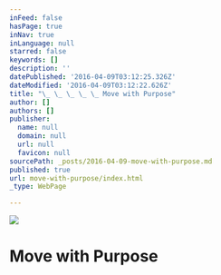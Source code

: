 ```yaml
---
inFeed: false
hasPage: true
inNav: true
inLanguage: null
starred: false
keywords: []
description: ''
datePublished: '2016-04-09T03:12:25.326Z'
dateModified: '2016-04-09T03:12:22.626Z'
title: "\_ \_ \_ \_ \_ Move with Purpose"
author: []
authors: []
publisher:
  name: null
  domain: null
  url: null
  favicon: null
sourcePath: _posts/2016-04-09-move-with-purpose.md
published: true
url: move-with-purpose/index.html
_type: WebPage

---
```

![](https://s3-us-west-2.amazonaws.com/the-grid-img/p/40a8d7cea3e3b515806b557452baed1cbe077900.jpg)

# Move with Purpose